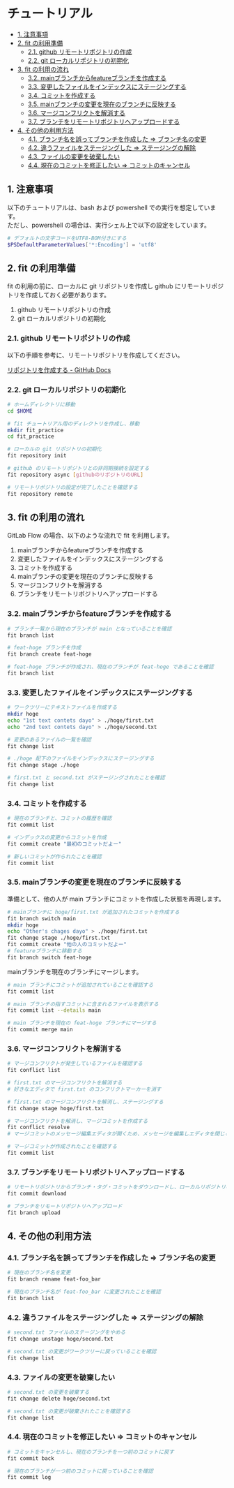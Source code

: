 # チュートリアル

- [1. 注意事項](#1-注意事項)
- [2. fit の利用準備](#2-fit-の利用準備)
  - [2.1. github リモートリポジトリの作成](#21-github-リモートリポジトリの作成)
  - [2.2. git ローカルリポジトリの初期化](#22-git-ローカルリポジトリの初期化)
- [3. fit の利用の流れ](#3-fit-の利用の流れ)
  - [3.2. mainブランチからfeatureブランチを作成する](#32-mainブランチからfeatureブランチを作成する)
  - [3.3. 変更したファイルをインデックスにステージングする](#33-変更したファイルをインデックスにステージングする)
  - [3.4. コミットを作成する](#34-コミットを作成する)
  - [3.5. mainブランチの変更を現在のブランチに反映する](#35-mainブランチの変更を現在のブランチに反映する)
  - [3.6. マージコンフリクトを解消する](#36-マージコンフリクトを解消する)
  - [3.7. ブランチをリモートリポジトリへアップロードする](#37-ブランチをリモートリポジトリへアップロードする)
- [4. その他の利用方法](#4-その他の利用方法)
  - [4.1. ブランチ名を誤ってブランチを作成した ⇒ ブランチ名の変更](#41-ブランチ名を誤ってブランチを作成した--ブランチ名の変更)
  - [4.2. 違うファイルをステージングした ⇒ ステージングの解除](#42-違うファイルをステージングした--ステージングの解除)
  - [4.3. ファイルの変更を破棄したい](#43-ファイルの変更を破棄したい)
  - [4.4. 現在のコミットを修正したい ⇒ コミットのキャンセル](#44-現在のコミットを修正したい--コミットのキャンセル)


## 1. 注意事項

以下のチュートリアルは、bash および powershell での実行を想定しています。  
ただし、powershell の場合は、実行シェル上で以下の設定をしています。

```powershell
# デフォルトの文字コードをUTF8-BOM付きにする
$PSDefaultParameterValues['*:Encoding'] = 'utf8'
```

## 2. fit の利用準備

fit の利用の前に、ローカルに git リポジトリを作成し github にリモートリポジトリを作成しておく必要があります。

1. github リモートリポジトリの作成
2. git ローカルリポジトリの初期化

### 2.1. github リモートリポジトリの作成

以下の手順を参考に、リモートリポジトリを作成してください。

[リポジトリを作成する - GitHub Docs](https://docs.github.com/ja/get-started/quickstart/create-a-repo)

### 2.2. git ローカルリポジトリの初期化

```bash
# ホームディレクトリに移動
cd $HOME
```
```bash
# fit チュートリアル用のディレクトリを作成し、移動
mkdir fit_practice
cd fit_practice
```
```bash
# ローカルの git リポジトリの初期化
fit repository init
```
```bash
# github のリモートリポジトリとの非同期接続を設定する
fit repository async [githubのリポジトリのURL]
```
```bash
# リモートリポジトリの設定が完了したことを確認する
fit repository remote
```

## 3. fit の利用の流れ

GitLab Flow の場合、以下のような流れで fit を利用します。

1. mainブランチからfeatureブランチを作成する
2. 変更したファイルをインデックスにステージングする
3. コミットを作成する
4. mainブランチの変更を現在のブランチに反映する
5. マージコンフリクトを解消する
6. ブランチをリモートリポジトリへアップロードする

### 3.2. mainブランチからfeatureブランチを作成する

```bash
# ブランチ一覧から現在のブランチが main となっていることを確認
fit branch list
```
```bash
# feat-hoge ブランチを作成
fit branch create feat-hoge
```
```bash
# feat-hoge ブランチが作成され、現在のブランチが feat-hoge であることを確認
fit branch list
```

### 3.3. 変更したファイルをインデックスにステージングする

```bash
# ワークツリーにテキストファイルを作成する
mkdir hoge
echo "1st text contets dayo" > ./hoge/first.txt
echo "2nd text contets dayo" > ./hoge/second.txt
```
```bash
# 変更のあるファイルの一覧を確認
fit change list
```
```bash
# ./hoge 配下のファイルをインデックスにステージングする
fit change stage ./hoge
```
```bash
# first.txt と second.txt がステージングされたことを確認
fit change list
```

### 3.4. コミットを作成する

```bash
# 現在のブランチと、コミットの履歴を確認
fit commit list
```
```bash
# インデックスの変更からコミットを作成
fit commit create "最初のコミットだよー"
```
```bash
# 新しいコミットが作られたことを確認
fit commit list
```

### 3.5. mainブランチの変更を現在のブランチに反映する

準備として、他の人が main ブランチにコミットを作成した状態を再現します。  
```bash
# mainブランチに hoge/first.txt が追加されたコミットを作成する
fit branch switch main
mkdir hoge
echo "Other's chages dayo" > ./hoge/first.txt
fit change stage ./hoge/first.txt
fit commit create "他の人のコミットだよー"
# featureブランチに移動する
fit branch switch feat-hoge
```

mainブランチを現在のブランチにマージします。
```bash
# main ブランチにコミットが追加されていることを確認する
fit commit list
```
```bash
# main ブランチの指すコミットに含まれるファイルを表示する
fit commit list --details main
```
```bash
# main ブランチを現在の feat-hoge ブランチにマージする
fit commit merge main
```

### 3.6. マージコンフリクトを解消する

```bash
# マージコンフリクトが発生しているファイルを確認する
fit conflict list
```
```bash
# first.txt のマージコンフリクトを解消する
# 好きなエディタで first.txt のコンフリクトマーカーを消す
```
```bash
# first.txt のマージコンフリクトを解消し、ステージングする
fit change stage hoge/first.txt
```
```bash
# マージコンフリクトを解消し、マージコミットを作成する
fit conflict resolve
# マージコミットのメッセージ編集エディタが開くため、メッセージを編集しエディタを閉じる
```
```bash
# マージコミットが作成されたことを確認する
fit commit list
```

### 3.7. ブランチをリモートリポジトリへアップロードする
```bash
# リモートリポジトリからブランチ・タグ・コミットをダウンロードし、ローカルリポジトリの状態を最新にする
fit commit download

# ブランチをリモートリポジトリへアップロード
fit branch upload
```

## 4. その他の利用方法

### 4.1. ブランチ名を誤ってブランチを作成した ⇒ ブランチ名の変更

```bash
# 現在のブランチ名を変更
fit branch rename feat-foo_bar
```
```bash
# 現在のブランチ名が feat-foo_bar に変更されたことを確認
fit branch list
```

### 4.2. 違うファイルをステージングした ⇒ ステージングの解除

```bash
# second.txt ファイルのステージングをやめる
fit change unstage hoge/second.txt
```
```bash
# second.txt の変更がワークツリーに戻っていることを確認
fit change list
```

### 4.3. ファイルの変更を破棄したい

```bash
# second.txt の変更を破棄する
fit change delete hoge/second.txt
```
```bash
# second.txt の変更が破棄されたことを確認する
fit change list
```

### 4.4. 現在のコミットを修正したい ⇒ コミットのキャンセル

```bash
# コミットをキャンセルし、現在のブランチを一つ前のコミットに戻す
fit commit back
```
```bash
# 現在のブランチが一つ前のコミットに戻っていることを確認
fit commit log
```

